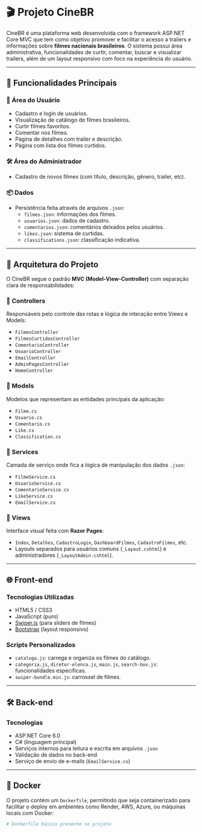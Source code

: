 # 🎬 Projeto CineBR

CineBR é uma plataforma web desenvolvida com o framework ASP.NET Core MVC que tem como objetivo promover e facilitar o acesso a trailers e informações sobre **filmes nacionais brasileiros**. O sistema possui área administrativa, funcionalidades de curtir, comentar, buscar e visualizar trailers, além de um layout responsivo com foco na experiência do usuário.

---

## 📌 Funcionalidades Principais

### 👤 Área do Usuário
- Cadastro e login de usuários.
- Visualização de catálogo de filmes brasileiros.
- Curtir filmes favoritos.
- Comentar nos filmes.
- Página de detalhes com trailer e descrição.
- Página com lista dos filmes curtidos.

### 🛠️ Área do Administrador
- Cadastro de novos filmes (com título, descrição, gênero, trailer, etc).

### 📦 Dados
- Persistência feita através de arquivos `.json`:
  - `filmes.json`: informações dos filmes.
  - `usuarios.json`: dados de cadastro.
  - `comentarios.json`: comentários deixados pelos usuários.
  - `likes.json`: sistema de curtidas.
  - `classifications.json`: classificação indicativa.

---

## 🧱 Arquitetura do Projeto

O CineBR segue o padrão **MVC (Model-View-Controller)** com separação clara de responsabilidades:

### 📁 Controllers
Responsáveis pelo controle das rotas e lógica de interação entre Views e Models:
- `FilmesController`
- `FilmesCurtidosController`
- `ComentarioController`
- `UsuarioController`
- `EmailController`
- `AdminPagesController`
- `HomeController`

### 📁 Models
Modelos que representam as entidades principais da aplicação:
- `Filme.cs`
- `Usuario.cs`
- `Comentario.cs`
- `Like.cs`
- `Classification.cs`

### 📁 Services
Camada de serviço onde fica a lógica de manipulação dos dados `.json`:
- `FilmeService.cs`
- `UsuarioService.cs`
- `ComentarioService.cs`
- `LikeService.cs`
- `EmailService.cs`

### 📁 Views
Interface visual feita com **Razor Pages**:
- `Index`, `Detalhes`, `CadastroLogin`, `DashboardFilmes`, `CadastroFilmes`, etc.
- Layouts separados para usuários comuns (`_Layout.cshtml`) e administradores (`_LayoutAdmin.cshtml`).

---

## 🌐 Front-end

### Tecnologias Utilizadas
- HTML5 / CSS3
- JavaScript (puro)
- [Swiper.js](https://swiperjs.com/) (para sliders de filmes)
- [Bootstrap](https://getbootstrap.com/) (layout responsivo)

### Scripts Personalizados
- `catalogo.js`: carrega e organiza os filmes do catálogo.
- `categoria.js`, `diretor-elenco.js`, `main.js`, `search-box.js`: funcionalidades específicas.
- `swiper-bundle.min.js`: carrossel de filmes.

---

## 🛠️ Back-end

### Tecnologias
- ASP.NET Core 6.0
- C# (linguagem principal)
- Serviços internos para leitura e escrita em arquivos `.json`
- Validação de dados no back-end
- Serviço de envio de e-mails (`EmailService.cs`)

---

## 🐳 Docker

O projeto contém um `Dockerfile`, permitindo que seja containerizado para facilitar o deploy em ambientes como Render, AWS, Azure, ou máquinas locais com Docker:

```dockerfile
# Dockerfile básico presente no projeto
